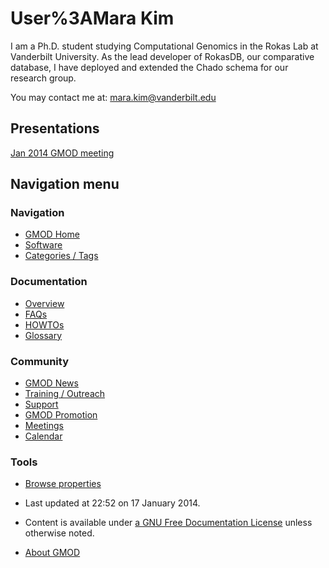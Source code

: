 



<span id="top"></span>




# <span dir="auto">User%3AMara Kim</span>









I am a Ph.D. student studying Computational Genomics in the Rokas Lab at
Vanderbilt University. As the lead developer of RokasDB, our comparative
database, I have deployed and extended the Chado schema for our research
group.

You may contact me at:
<a href="mailto:mara.kim@vanderbilt.edu" class="external text"
rel="nofollow">mara.kim@vanderbilt.edu</a>

## <span id="Presentations" class="mw-headline">Presentations</span>

<a href="https://raw.githubusercontent.com/GMOD/gmod.github.io/main/mediawiki/images/f/f8/MaraKim_GMOD2014.pdf" class="internal"
title="MaraKim GMOD2014.pdf">Jan 2014 GMOD meeting</a>








## Navigation menu






### 





### Navigation



- <span id="n-GMOD-Home">[GMOD Home](Main_Page)</span>
- <span id="n-Software">[Software](GMOD_Components)</span>
- <span id="n-Categories-.2F-Tags">[Categories /
  Tags](Categories)</span>




### Documentation



- <span id="n-Overview">[Overview](Overview)</span>
- <span id="n-FAQs">[FAQs](Category%3AFAQ)</span>
- <span id="n-HOWTOs">[HOWTOs](Category%3AHOWTO)</span>
- <span id="n-Glossary">[Glossary](Glossary)</span>




### Community



- <span id="n-GMOD-News">[GMOD News](GMOD_News)</span>
- <span id="n-Training-.2F-Outreach">[Training /
  Outreach](Training_and_Outreach)</span>
- <span id="n-Support">[Support](Support)</span>
- <span id="n-GMOD-Promotion">[GMOD Promotion](GMOD_Promotion)</span>
- <span id="n-Meetings">[Meetings](Meetings)</span>
- <span id="n-Calendar">[Calendar](Calendar)</span>




### Tools

- <span id="t-smwbrowselink"><a href="Special%3ABrowse/User%3AMara_Kim" rel="smw-browse">Browse
  properties</a></span>



- <span id="footer-info-lastmod">Last updated at 22:52 on 17 January
  2014.</span>
<!-- - <span id="footer-info-viewcount">6,788 page views.</span> -->
- <span id="footer-info-copyright">Content is available under
  <a href="http://www.gnu.org/licenses/fdl-1.3.html" class="external"
  rel="nofollow">a GNU Free Documentation License</a> unless otherwise
  noted.</span>

<!-- -->

- <span id="footer-places-about">[About
  GMOD](GMOD%3AAbout "GMOD%3AAbout")</span>

<!-- -->




